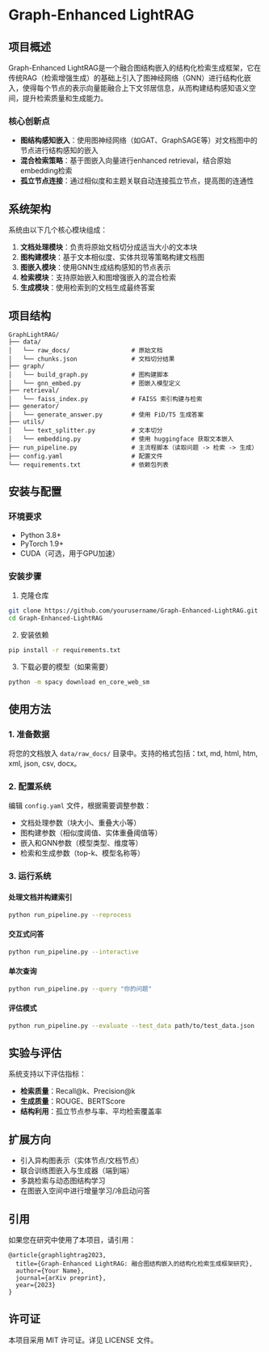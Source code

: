 # Graph-Enhanced LightRAG

## 项目概述

Graph-Enhanced LightRAG是一个融合图结构嵌入的结构化检索生成框架，它在传统RAG（检索增强生成）的基础上引入了图神经网络（GNN）进行结构化嵌入，使得每个节点的表示向量能融合上下文邻居信息，从而构建结构感知语义空间，提升检索质量和生成能力。

### 核心创新点

- **图结构感知嵌入**：使用图神经网络（如GAT、GraphSAGE等）对文档图中的节点进行结构感知的嵌入
- **混合检索策略**：基于图嵌入向量进行enhanced retrieval，结合原始embedding检索
- **孤立节点连接**：通过相似度和主题关联自动连接孤立节点，提高图的连通性

## 系统架构

系统由以下几个核心模块组成：

1. **文档处理模块**：负责将原始文档切分成适当大小的文本块
2. **图构建模块**：基于文本相似度、实体共现等策略构建文档图
3. **图嵌入模块**：使用GNN生成结构感知的节点表示
4. **检索模块**：支持原始嵌入和图增强嵌入的混合检索
5. **生成模块**：使用检索到的文档生成最终答案

## 项目结构

```
GraphLightRAG/
├── data/
│   └── raw_docs/                 # 原始文档
│   └── chunks.json               # 文档切分结果
├── graph/
│   └── build_graph.py            # 图构建脚本
│   └── gnn_embed.py              # 图嵌入模型定义
├── retrieval/
│   └── faiss_index.py            # FAISS 索引构建与检索
├── generator/
│   └── generate_answer.py        # 使用 FiD/T5 生成答案
├── utils/
│   └── text_splitter.py          # 文本切分
│   └── embedding.py              # 使用 huggingface 获取文本嵌入
├── run_pipeline.py               # 主流程脚本（读取问题 -> 检索 -> 生成）
├── config.yaml                   # 配置文件
└── requirements.txt              # 依赖包列表
```

## 安装与配置

### 环境要求

- Python 3.8+
- PyTorch 1.9+
- CUDA（可选，用于GPU加速）

### 安装步骤

1. 克隆仓库

```bash
git clone https://github.com/yourusername/Graph-Enhanced-LightRAG.git
cd Graph-Enhanced-LightRAG
```

2. 安装依赖

```bash
pip install -r requirements.txt
```

3. 下载必要的模型（如果需要）

```bash
python -m spacy download en_core_web_sm
```

## 使用方法

### 1. 准备数据

将您的文档放入 `data/raw_docs/` 目录中。支持的格式包括：txt, md, html, htm, xml, json, csv, docx。

### 2. 配置系统

编辑 `config.yaml` 文件，根据需要调整参数：

- 文档处理参数（块大小、重叠大小等）
- 图构建参数（相似度阈值、实体重叠阈值等）
- 嵌入和GNN参数（模型类型、维度等）
- 检索和生成参数（top-k、模型名称等）

### 3. 运行系统

#### 处理文档并构建索引

```bash
python run_pipeline.py --reprocess
```

#### 交互式问答

```bash
python run_pipeline.py --interactive
```

#### 单次查询

```bash
python run_pipeline.py --query "你的问题"
```

#### 评估模式

```bash
python run_pipeline.py --evaluate --test_data path/to/test_data.json
```

## 实验与评估

系统支持以下评估指标：

- **检索质量**：Recall@k、Precision@k
- **生成质量**：ROUGE、BERTScore
- **结构利用**：孤立节点参与率、平均检索覆盖率

## 扩展方向

- 引入异构图表示（实体节点/文档节点）
- 联合训练图嵌入与生成器（端到端）
- 多跳检索与动态图结构学习
- 在图嵌入空间中进行增量学习/冷启动问答

## 引用

如果您在研究中使用了本项目，请引用：

```
@article{graphlightrag2023,
  title={Graph-Enhanced LightRAG: 融合图结构嵌入的结构化检索生成框架研究},
  author={Your Name},
  journal={arXiv preprint},
  year={2023}
}
```

## 许可证

本项目采用 MIT 许可证。详见 LICENSE 文件。
